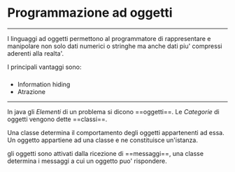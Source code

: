 # Programmazione ad oggetti

---
I linguaggi ad oggetti permettono al programmatore di rappresentare e manipolare non solo dati numerici o stringhe ma anche dati piu' compressi aderenti alla realta'.

I principali vantaggi sono:

###
 - Information hiding
 - Atrazione
---
In java gli *Elementi* di un problema si dicono ==oggetti==.
Le *Categorie* di oggetti vengono dette ==classi==.

Una classe determina il comportamento degli oggetti appartenenti ad essa.
Un oggetto appartiene ad una classe e ne constituisce un'istanza.

gli oggetti sono attivati dalla ricezione di ==messaggi==, una classe determina i messaggi a cui un oggetto puo' rispondere.